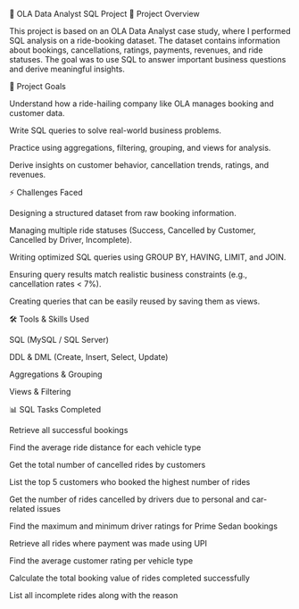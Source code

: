 🚖 OLA Data Analyst SQL Project
📖 Project Overview

This project is based on an OLA Data Analyst case study, where I performed SQL analysis on a ride-booking dataset.
The dataset contains information about bookings, cancellations, ratings, payments, revenues, and ride statuses.
The goal was to use SQL to answer important business questions and derive meaningful insights.

🎯 Project Goals

Understand how a ride-hailing company like OLA manages booking and customer data.

Write SQL queries to solve real-world business problems.

Practice using aggregations, filtering, grouping, and views for analysis.

Derive insights on customer behavior, cancellation trends, ratings, and revenues.

⚡ Challenges Faced

Designing a structured dataset from raw booking information.

Managing multiple ride statuses (Success, Cancelled by Customer, Cancelled by Driver, Incomplete).

Writing optimized SQL queries using GROUP BY, HAVING, LIMIT, and JOIN.

Ensuring query results match realistic business constraints (e.g., cancellation rates < 7%).

Creating queries that can be easily reused by saving them as views.

🛠️ Tools & Skills Used

SQL (MySQL / SQL Server)

DDL & DML (Create, Insert, Select, Update)

Aggregations & Grouping

Views & Filtering

📊 SQL Tasks Completed

Retrieve all successful bookings

Find the average ride distance for each vehicle type

Get the total number of cancelled rides by customers

List the top 5 customers who booked the highest number of rides

Get the number of rides cancelled by drivers due to personal and car-related issues

Find the maximum and minimum driver ratings for Prime Sedan bookings

Retrieve all rides where payment was made using UPI

Find the average customer rating per vehicle type

Calculate the total booking value of rides completed successfully

List all incomplete rides along with the reason



